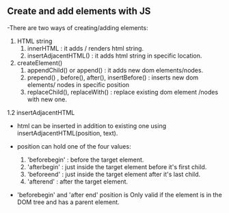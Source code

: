 ## Create and add elements with JS

-There are two ways of creating/adding elements:
1. HTML string
    1. innerHTML  : it adds / renders html string.
    2. insertAdjacentHTML()   : it adds html string in specific location.
2. createElement()
    1. appendChild()  or append()  : it adds new dom elements/nodes.
    2. prepend() , before(), after(), insertBefore() : inserts new dom elements/ nodes in specific position
    3. replaceChild(), replaceWith()  : replace existing dom element /nodes with new one.

1.2 insertAdjacentHTML
- html can be inserted in addition to existing one using insertAdjacentHTML(position, text).
- position can hold one of the four values:
     1. 'beforebegin'  : before the target element.
     2. 'afterbegin'   : just inside the target element before it's first child.
     3. 'beforeend'    : just inside the target element after it's last child.
     4. 'afterend'     : after the target element.
   
- 'beforebegin' and 'after end' position is Only valid if the element is in the DOM tree and has a parent element.